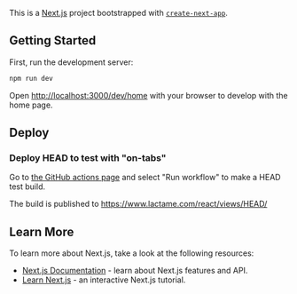 This is a [Next.js](https://nextjs.org/) project bootstrapped with [`create-next-app`](https://github.com/vercel/next.js/tree/canary/packages/create-next-app).

## Getting Started

First, run the development server:

```bash
npm run dev
```

Open [http://localhost:3000/dev/home](http://localhost:3000/dev/home) with your browser to develop with the home page.

## Deploy

### Deploy HEAD to test with "on-tabs"

Go to [the GitHub actions page](https://github.com/zakodium/c6h6-react/actions?query=workflow%3A%22Publish+HEAD%22)
and select "Run workflow" to make a HEAD test build.

The build is published to https://www.lactame.com/react/views/HEAD/

## Learn More

To learn more about Next.js, take a look at the following resources:

- [Next.js Documentation](https://nextjs.org/docs) - learn about Next.js features and API.
- [Learn Next.js](https://nextjs.org/learn) - an interactive Next.js tutorial.
